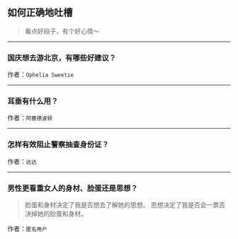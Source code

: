 ## 如何正确地吐槽

> 看点好段子，有个好心情～


 
---

### 国庆想去游北京，有哪些好建议？

> 


作者：`Ophelia Sweetie`

---

### 耳垂有什么用？

> 


作者：`阿鹿德波顿`

---

### 怎样有效阻止警察抽查身份证？

> 


作者：`达达`

---

### 男性更看重女人的身材、脸蛋还是思想？

> 脸蛋和身材决定了我是否想去了解她的思想。
> 思想决定了我是否会一票否决掉她的脸蛋和身材。


作者：`匿名用户`